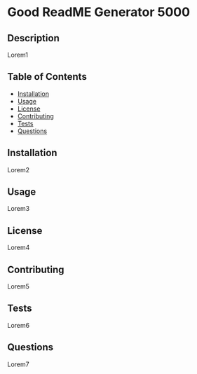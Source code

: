 # Good ReadME Generator 5000

  ## Description
  Lorem1

  ## Table of Contents 

  * [Installation](#installation)
  * [Usage](#usage)
  * [License](#license)
  * [Contributing](#contributing)
  * [Tests](#tests)
  * [Questions](#questions)
  
  ## Installation
  Lorem2
  ## Usage
  Lorem3
  ## License
  Lorem4
  ## Contributing
  Lorem5
  ## Tests
  Lorem6
  ## Questions
  Lorem7
